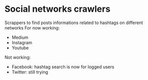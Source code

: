 # Social networks crawlers
Scrappers to find posts informations related to hashtags on different networks
For now working: 
* Medium
* Instagram
* Youtube

Not working:
* Facebook: hashtag search is now for logged users
* Twitter: still trying
